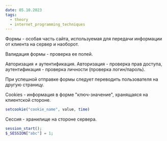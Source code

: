 ```yaml
---
date: 05.10.2023
tags:
  - theory
  - internet_programming_techniques
---
```

Формы - особая часть сайта, используемая для передачи информации от клиента на сервер и наоборот.

Валидация формы - проверка ее полей.

Авторизация $\neq$ аутентификация.
Авторизация - проверка прав доступа, аутентификация - проверка личности (проверка логин/пароль).

При успешной отправке формы следует переводить пользователя на другую страницу.

Cookies - информация в форме "ключ-значение", хранящаяся на клиентской стороне.
```php
setcookie("cookie_name", value, time)
```

Сессия - хранилище на стороне сервера.
```php
session_start();
$_SESSION["abc"] = 1;
```

